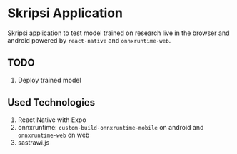 # Skripsi Application

Skripsi application to test model trained on research live in the browser and android powered by
`react-native` and `onnxruntime-web`.

## TODO

1. Deploy trained model

## Used Technologies

1. React Native with Expo
2. onnxruntime: `custom-build-onnxruntime-mobile` on android and `onnxruntime-web` on web
3. sastrawi.js
